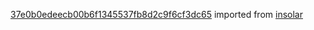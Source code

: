 [37e0b0edeecb00b6f1345537fb8d2c9f6cf3dc65](https://github.com/insolar/insolar/commit/37e0b0edeecb00b6f1345537fb8d2c9f6cf3dc65) imported from [insolar](https://github.com/insolar/insolar)
